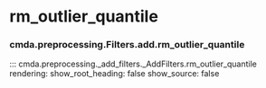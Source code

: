 # rm_outlier_quantile

### cmda.preprocessing.Filters.add.rm_outlier_quantile
::: cmda.preprocessing._add_filters._AddFilters.rm_outlier_quantile
    rendering:
      show_root_heading: false
      show_source: false